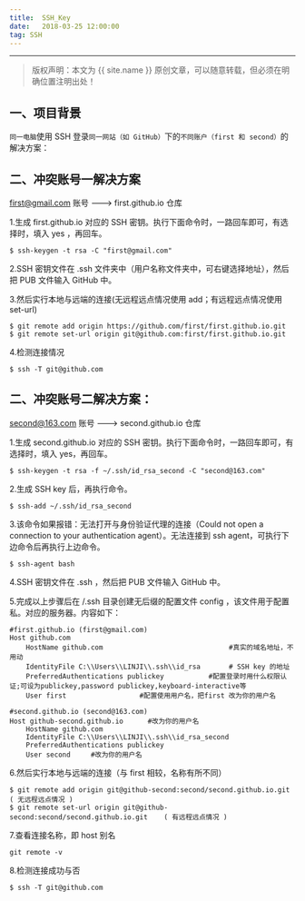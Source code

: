 ```yaml
---          
title:  SSH_Key
date:   2018-03-25 12:00:00
tag: SSH
---
```


***
> 版权声明：本文为 {{ site.name }} 原创文章，可以随意转载，但必须在明确位置注明出处！

## 一、项目背景

`同一电脑`使用 SSH 登录`同一网站（如 GitHub）`下的`不同账户（first 和 second）`的解决方案：   

## 二、冲突账号一解决方案
first@gmail.com 账号 ---> first.github.io 仓库       

1.生成 first.github.io 对应的 SSH 密钥。执行下面命令时，一路回车即可，有选择时，填入 yes ，再回车。
```
$ ssh-keygen -t rsa -C "first@gmail.com"
 ```

2.SSH 密钥文件在 .ssh 文件夹中（用户名称文件夹中，可右键选择地址），然后把 PUB 文件输入 GitHub 中。   

3.然后实行本地与远端的连接(无远程远点情况使用 add；有远程远点情况使用 set-url)   
```
$ git remote add origin https://github.com/first/first.github.io.git
$ git remote set-url origin git@github.com:first/first.github.io.git   
```
	
4.检测连接情况
```
$ ssh -T git@github.com  
```

## 二、冲突账号二解决方案：
second@163.com 账号  ---> second.github.io 仓库   

1.生成 second.github.io 对应的 SSH 密钥。执行下面命令时，一路回车即可，有选择时，填入 yes，再回车。   
```
$ ssh-keygen -t rsa -f ~/.ssh/id_rsa_second -C "second@163.com" 
```

2.生成 SSH key 后，再执行命令。
```
$ ssh-add ~/.ssh/id_rsa_second
```

3.该命令如果报错：无法打开与身份验证代理的连接（Could not open a connection to your authentication agent）。无法连接到 ssh agent，可执行下边命令后再执行上边命令。   
```
$ ssh-agent bash
```

4.SSH 密钥文件在 .ssh ，然后把 PUB 文件输入 GitHub 中。  

5.完成以上步骤后在 /.ssh 目录创建无后缀的配置文件 config ，该文件用于配置私。对应的服务器。内容如下：   

```
#first.github.io (first@gmail.com)        
Host github.com                                       
	HostName github.com                               #真实的域名地址，不用动         
	IdentityFile C:\\Users\\LINJI\\.ssh\\id_rsa       # SSH key 的地址     
	PreferredAuthentications publickey           #配置登录时用什么权限认证;可设为publickey,password publickey,keyboard-interactive等                 
	User first                  #配置使用用户名，把first 改为你的用户名  
      
#second.github.io (second@163.com)       
Host github-second.github.io      #改为你的用户名
	HostName github.com      
	IdentityFile C:\\Users\\LINJI\\.ssh\\id_rsa_second       
	PreferredAuthentications publickey       
	User second     #改为你的用户名
```

6.然后实行本地与远端的连接（与 first 相较，名称有所不同）   
```
$ git remote add origin git@github-second:second/second.github.io.git        ( 无远程远点情况 )
$ git remote set-url origin git@github-second:second/second.github.io.git    ( 有远程远点情况 )
```

7.查看连接名称，即 host 别名
```
git remote -v
```

8.检测连接成功与否
```
$ ssh -T git@github.com
```